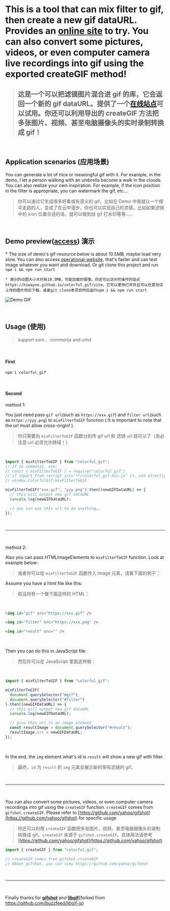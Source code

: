 # This is a tool that can mix filter to gif, then create a new gif dataURL. Provides an [online site](https://hiwayne.github.io/colorful_gif/site) to try. You can also convert some pictures, videos, or even computer camera live recordings into gif using the exported createGIF method!

> ## 这是一个可以把滤镜图片混合进 gif 的库，它会返回一个新的 gif dataURL。提供了一个[在线站点](https://hiwayne.github.io/colorful_gif/site)可以试用。你还可以利用导出的 createGIF 方法把多张图片、视频、甚至电脑摄像头的实时录制转换成 gif！

<br />

## Application scenarios (应用场景)

You can generate a lot of nice or meaningful gif with it. For example, in the demo, I let a person walking with an umbrella become a walk in the clouds. You can also realize your own inspiration. For example, if the icon position in the filter is appropriate, you can watermark the gif, etc...

> 你可以通过它生成很多好看或有意义的 gif。比如在 Demo 中我就让一个撑伞走路的人，变成了在云中漫步。你也可以实现自己的灵感。比如如果滤镜中的 icon 位置合适的话，就可以做到给 gif 打水印等等……

<br />

## Demo preview([access](https://hiwayne.github.io/colorful_gif/site)) 演示

\* The size of demo's gif-resource below is about 10.5MB, maybe load very slow. You can also access [operational-website](https://hiwayne.github.io/colorful_gif/site), that's faster and can test image whatever you want and download. Or git clone this project and run `npm i && npm run start`

`* 演示的动图大小大约有10.5MB，可能加载的很慢。你还可以访问可操作的站点https://hiwayne.github.io/colorful_gif/site，它可以更快打开并且可以任意测试上传的图片然后下载，或者git clone本项目然后运行npm i && npm run start`

![Demo GIF](https://user-images.githubusercontent.com/42726028/150064941-2ec4e27a-67cc-4005-bbb1-9fdac163e1d6.gif)

<br />

## Usage (使用)

> support esm 、commonjs and umd

<br />

#### First

```shell
npm i colorful_gif
```

<br />

#### Second

method 1:

You just need pass `gif url`(such as `https://xxx.gif`) and `filter url`(such as `https://yyy.png`) to `mixFilterToGIF` function ( It is important to note that the url must allow cross-origin! ).

> 你只需要向 `mixFilterToGIF` 函数分别传 gif url 和 滤镜 url 就可以了（务必注意 url 必须允许跨域！）

<br />

```js
import { mixFilterToGIF } from "colorful_gif";
// if in commonjs, use:
// const { mixFilterToGIF } = require("colorful_gif")
// if import from <script src="**/colorful_gif.min.js" />, use directly:
// window.ColorfulGif.mixFilterToGIF

mixFilterToGIF("xxx.gif", "yyy.png").then((newGIFDataURL) => {
  // this will output new gif dataURL
  console.log(newGIFDataURL);

  // you can use this url to do anything……
});
```

<br />

---

<br />

method 2:

Also you can pass HTMLImageElements to `mixFilterToGIF` function. Look at example below:

> 或者你可以给 `mixFilterToGIF` 函数传入 image 元素，请看下面的例子：

Assume you have a html file like this:

> 假设你有一个像下面这样的 HTML：

<br />

```html
<img id="gif" src="https://xxx.gif" />

<img id="filter" src="https://xxx.png" />

<img id="result" src="" />
```

<br />

Then you can do this in JavaScript file:

> 然后你可以在 JavaScript 里面这样做：

<br />

```js
import { mixFilterToGIF } from "colorful_gif";

mixFilterToGIF(
  document.querySelector("#gif"),
  document.querySelector("#filter")
).then((newGIFDataURL) => {
  // this will output new gif dataURL
  console.log(newGIFDataURL);

  // give this url to an image element
  const resultImage = document.querySelector("#result");
  resultImage.src = newGIFDataURL;
});
```

<br />

In the end, the `img` element what's id is `result` will show a new gif with filter.

> 最终，`id` 为 `result` 的 `img` 元素会展示新的带有滤镜的 gif。

<br />

---

<br />

You can also convert some pictures, videos, or even computer camera recordings into gif using the `createGIF` function. `createGIF` comes from `gifshot.createGIF`. Please refer to [https://github.com/yahoo/gifshot](https://github.com/yahoo/gifshot) for specific usage

> 你还可以利用 `createGIF` 函数把多张图片、视频、甚至电脑摄像头的录制转换成 gif。`createGIF` 来源于 `gifshot.createGIF`。具体用法请参考 [https://github.com/yahoo/gifshot](https://github.com/yahoo/gifshot)

```js
import { createGIF } from "colorful_gif";

// createGIF comes from gifshot.createGIF
// About gifshot, you can view https://github.com/yahoo/gifshot
```

<br />

---

<br />

Finally thanks for **[gifshot](https://github.com/yahoo/gifshot)** and **[libgif](https://github.com/kelyvin/libgif-js)**(forked from https://github.com/buzzfeed/libgif-js)
